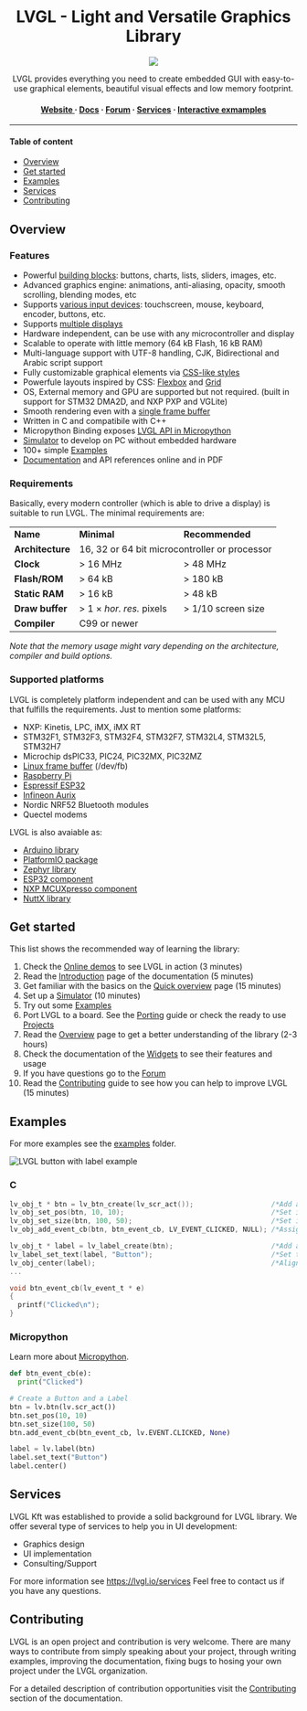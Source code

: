 <h1 align="center"> LVGL - Light and Versatile Graphics Library</h1>

<p align="center">
<img src="https://lvgl.io/assets/images/lvgl_widgets_demo.gif">
</p>

<p align="center">
LVGL provides everything you need to create embedded GUI with easy-to-use graphical elements, beautiful visual effects and low memory footprint.
</p>

<h4 align="center">
<a href="https://lvgl.io">Website </a> &middot;
<a href="https://docs.lvgl.io/">Docs</a> &middot;
<a href="https://forum.lvgl.io">Forum</a>  &middot;
<a href="https://lvgl.io/services">Services</a>  &middot;
<a href="https://docs.lvgl.io/master/examples.html">Interactive exmamples</a>
</h4>

---

#### Table of content
- [Overview](#overview)
- [Get started](#get-started)
- [Examples](#examples)
- [Services](#services)
- [Contributing](#contributing)


## Overview
### Features
* Powerful [building blocks](https://docs.lvgl.io/master/widgets/index.html): buttons, charts, lists, sliders, images, etc.
* Advanced graphics engine: animations, anti-aliasing, opacity, smooth scrolling, blending modes, etc
* Supports [various input devices](https://docs.lvgl.io/master/overview/indev.html): touchscreen, mouse, keyboard, encoder, buttons, etc.
* Supports [multiple displays](https://docs.lvgl.io/master/overview/display.html)
* Hardware independent, can be use with any microcontroller and display
* Scalable to operate with little memory (64 kB Flash, 16 kB RAM)
* Multi-language support with UTF-8 handling, CJK, Bidirectional and Arabic script support
* Fully customizable graphical elements via [CSS-like styles](https://docs.lvgl.io/master/overview/style.html)
* Powerfule layouts inspired by CSS: [Flexbox](https://docs.lvgl.io/master/layouts/flex.html) and [Grid](https://docs.lvgl.io/master/layouts/grid.html)
* OS, External memory and GPU are supported but not required. (built in support for STM32 DMA2D, and NXP PXP and VGLite)
* Smooth rendering even with a [single frame buffer](https://docs.lvgl.io/master/porting/display.html)
* Written in C and compatibile with C++
* Micropython Binding exposes [LVGL API in Micropython](https://blog.lvgl.io/2019-02-20/micropython-bindings)
* [Simulator](https://docs.lvgl.io/master/get-started/pc-simulator.html) to develop on PC without embedded hardware
* 100+ simple [Examples](https://github.com/lvgl/lvgl/tree/master/examples)
* [Documentation](http://docs.lvgl.io/) and API references online and in PDF

### Requirements
Basically, every modern controller (which is able to drive a display) is suitable to run LVGL. The minimal requirements are:
<table>
  <tr>
    <td> <strong>Name</strong> </td>
    <td><strong>Minimal</strong></td>
    <td><strong>Recommended</strong></td>
  </tr>
  <tr>
    <td><strong>Architecture</strong></td>
    <td colspan="2">16, 32 or 64 bit microcontroller or processor</td>
  </tr>
  <tr>
    <td> <strong>Clock</strong></td>
    <td> &gt; 16 MHz </td>
    <td> &gt; 48 MHz</td>
  </tr>

  <tr>
    <td> <strong>Flash/ROM</strong></td>
    <td> &gt; 64 kB </td>
    <td> &gt; 180 kB</td>
  </tr>

  <tr>
    <td> <strong>Static RAM</strong></td>
    <td> &gt; 16 kB </td>
    <td> &gt; 48 kB</td>
  </tr>

  <tr>
    <td> <strong>Draw buffer</strong></td>
    <td> &gt; 1 &times; <em>hor. res.</em> pixels </td>
    <td> &gt; 1/10 screen size </td>
  </tr>

  <tr>
    <td> <strong>Compiler</strong></td>
    <td colspan="2"> C99 or newer </td>
  </tr>
</table>

*Note that the memory usage might vary depending on the architecture, compiler and build options.*

### Supported platforms
LVGL is completely platform independent and can be used with any MCU that fulfills the requirements. 
Just to mention some platforms:
- NXP: Kinetis, LPC, iMX, iMX RT
- STM32F1, STM32F3, STM32F4, STM32F7, STM32L4, STM32L5, STM32H7
- Microchip dsPIC33, PIC24, PIC32MX, PIC32MZ
- [Linux frame buffer](https://blog.lvgl.io/2018-01-03/linux_fb) (/dev/fb)
- [Raspberry Pi](http://www.vk3erw.com/index.php/16-software/63-raspberry-pi-official-7-touchscreen-and-littlevgl)
- [Espressif ESP32](https://github.com/lvgl/lv_port_esp32)
- [Infineon Aurix](https://github.com/lvgl/lv_port_aurix)
- Nordic NRF52 Bluetooth modules
- Quectel modems

LVGL is also avaiable as:
- [Arduino library](https://docs.lvgl.io/master/get-started/arduino.html)
- [PlatformIO package](https://platformio.org/lib/show/12440/lvgl)
- [Zephyr library](https://docs.zephyrproject.org/latest/reference/kconfig/CONFIG_LVGL.html)
- [ESP32 component](https://docs.lvgl.io/master/get-started/espressif.html)
- [NXP MCUXpresso component](https://www.nxp.com/design/software/embedded-software/lvgl-open-source-graphics-library:LITTLEVGL-OPEN-SOURCE-GRAPHICS-LIBRARY)
- [NuttX library](https://docs.lvgl.io/master/get-started/nuttx.html)


## Get started
This list shows the recommended way of learning the library:
1. Check the [Online demos](https://lvgl.io/demos) to see LVGL in action (3 minutes)
2. Read the [Introduction](https://docs.lvgl.io/master/intro/index.html) page of the documentation (5 minutes)
3. Get familiar with the basics on the [Quick overview](https://docs.lvgl.io/master/get-started/quick-overview.html) page (15 minutes)
4. Set up a [Simulator](https://docs.lvgl.io/master/get-started/pc-simulator.html) (10 minutes)
5. Try out some [Examples](https://github.com/lvgl/lvgl/tree/master/examples)
6. Port LVGL to a board. See the [Porting](https://docs.lvgl.io/master/porting/index.html) guide or check the ready to use [Projects](https://github.com/lvgl?q=lv_port_)
7. Read the [Overview](https://docs.lvgl.io/master/overview/index.html) page to get a better understanding of the library (2-3 hours)
8. Check the documentation of the [Widgets](https://docs.lvgl.io/master/widgets/index.html) to see their features and usage
9. If you have questions go to the [Forum](http://forum.lvgl.io/)
10. Read the [Contributing](https://docs.lvgl.io/master/CONTRIBUTING.html) guide to see how you can help to improve LVGL (15 minutes)

## Examples

For more examples see the [examples](https://github.com/lvgl/lvgl/tree/master/examples) folder.

![LVGL button with label example](https://github.com/lvgl/lvgl/raw/master/docs/misc/btn_example.png)

### C
```c
lv_obj_t * btn = lv_btn_create(lv_scr_act());                   /*Add a button to the current screen*/
lv_obj_set_pos(btn, 10, 10);                                    /*Set its position*/
lv_obj_set_size(btn, 100, 50);                                  /*Set its size*/
lv_obj_add_event_cb(btn, btn_event_cb, LV_EVENT_CLICKED, NULL); /*Assign a callback to the button*/

lv_obj_t * label = lv_label_create(btn);                        /*Add a label to the button*/
lv_label_set_text(label, "Button");                             /*Set the labels text*/
lv_obj_center(label);                                           /*Align the label to the center*/
...

void btn_event_cb(lv_event_t * e)
{
  printf("Clicked\n");
}
```
### Micropython
Learn more about [Micropython](https://docs.lvgl.io/master/get-started/micropython.html).
```python
def btn_event_cb(e):
  print("Clicked")

# Create a Button and a Label
btn = lv.btn(lv.scr_act())
btn.set_pos(10, 10)
btn.set_size(100, 50)
btn.add_event_cb(btn_event_cb, lv.EVENT.CLICKED, None)

label = lv.label(btn)
label.set_text("Button")
label.center()
```

## Services
LVGL Kft was established to provide a solid background for LVGL library. We offer several type of services to help you in UI development:
- Graphics design
- UI implementation
- Consulting/Support

For more information see https://lvgl.io/services
Feel free to contact us if you have any questions.


## Contributing
LVGL is an open project and contribution is very welcome. There are many ways to contribute from simply speaking about your project, through writing examples, improving the documentation, fixing bugs to hosing your own project under the LVGL organization.

For a detailed description of contribution opportunities visit the [Contributing](https://docs.lvgl.io/master/CONTRIBUTING.html) section of the documentation.
 
